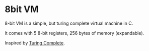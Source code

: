 # 8bit VM

8-bit VM is a simple, but turing complete virtual machine in C.

It comes with 5 8-bit registers, 256 bytes of memory (expandable).

Inspired by [Turing Complete](https://store.steampowered.com/app/1444480/Turing_Complete/).